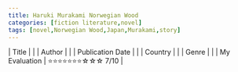 ```yaml
---
title: Haruki Murakami Norwegian Wood
categories: [fiction literature,novel]
tags: [novel,Norwegian Wood,Japan,Murakami,story]
---
```


| Title |  |
| Author |  |
| Publication Date |   |
| Country |  |
| Genre |   |
| My Evaluation | ⭐⭐⭐⭐⭐⭐⭐☆☆☆ 7/10  |
        